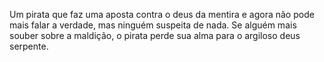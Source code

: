 Um pirata que faz uma aposta contra o deus da mentira e agora não pode mais falar a verdade, mas ninguém suspeita de nada. Se alguém mais souber sobre a maldição, o pirata perde sua alma para o argiloso deus serpente.

